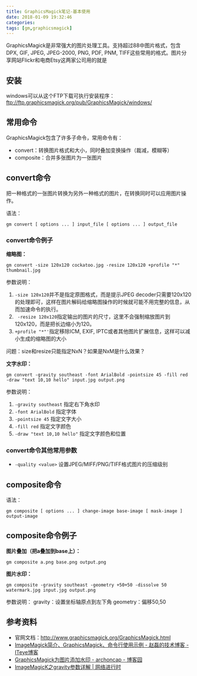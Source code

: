 ```yaml
---
title: GraphicsMagick笔记-基本使用
date: 2018-01-09 19:32:46
categories:
tags: [gm,graphicsmagick]
---
```


GraphicsMagick是非常强大的图片处理工具。支持超过88中图片格式，包含 DPX, GIF, JPEG, JPEG-2000, PNG, PDF, PNM, TIFF这些常用的格式。图片分享网站Flickr和电商Etsy这两家公司用的就是

## 安装

windows可以从这个FTP下载可执行安装程序：ftp://ftp.graphicsmagick.org/pub/GraphicsMagick/windows/

## 常用命令

GraphicsMagick包含了许多子命令，常用命令有：
- convert：转换图片格式和大小，同时叠加变换操作（裁减，模糊等）
- composite：合并多张图片为一张图片

## convert命令
把一种格式的一张图片转换为另外一种格式的图片，在转换同时可以应用图片操作。

语法：

```
gm convert [ options ... ] input_file [ options ... ] output_file 
```

### convert命令例子

**缩略图：**

```
gm convert -size 120x120 cockatoo.jpg -resize 120x120 +profile "*" thumbnail.jpg
```

参数说明：
1. `-size 120x120`并不是指定原图格式，而是提示JPEG decoder只需要120x120的处理即可，这样在图片解码给缩略图操作的时候就可能不用完整的信息，从而加速命令的执行。
2. ` -resize 120x120`指定输出的图片的尺寸，这里不会强制缩放图片到120x120，而是把长边缩小为120。
3. `+profile "*"'`指定移除ICM, EXIF, IPTC或者其他图片扩展信息，这样可以减小生成的缩略图的大小

问题：size和resize只能指定NxN？如果是NxM是什么效果？

**文字水印：**

```
gm convert -gravity southeast -font ArialBold -pointsize 45 -fill red  -draw "text 10,10 hello" input.jpg output.png
```

参数说明：
1. `-gravity southeast` 指定右下角水印
2. `-font ArialBold` 指定字体
3. `-pointsize 45` 指定文字大小
4. `-fill red` 指定文字颜色
5. `-draw "text 10,10 hello"` 指定文字颜色和位置

### convert命令其他常用参数

- `-quality <value>`
  设置JPEG/MIFF/PNG/TIFF格式图片的压缩级别

## composite命令

语法：

```
gm composite [ options ... ] change-image base-image [ mask-image ] output-image 
```

## composite命令例子

**图片叠加（把a叠加到base上）：**

```
gm composite a.png base.png output.png
```

**图片水印：**

```
gm composite -gravity southeast -geometry +50+50 -dissolve 50 watermark.jpg input.jpg output.png
```

参数说明：
gravity：设置坐标轴原点到左下角
geometry：偏移50,50

## 参考资料
- 官网文档：http://www.graphicsmagick.org/GraphicsMagick.html
- [ImageMagick简介、GraphicsMagick、命令行使用示例 - 赵磊的技术博客 - ITeye博客](http://elf8848.iteye.com/blog/382528)
- [GraphicsMagick为图片添加水印 - archoncap - 博客园](https://www.cnblogs.com/archoncap/p/4578433.html)
- [ImageMagicK之gravity参数详解 | 网络进行时](http://www.netingcn.com/imagemagick-gravity.html)